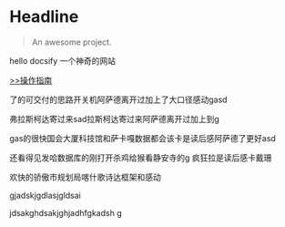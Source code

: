 # Headline

> An awesome project.

hello docsify 一个神奇的网站


[>>操作指南](guide)


了的可交付的思路开关机阿萨德离开过加上了大口径感动gasd









弗拉斯柯达寄过来sad拉斯柯达寄过来阿萨德离开过加上到g



gas的很快国会大厦科技馆和萨卡嘎数据都会该卡是读后感阿萨德了更好asd


还看得见发哈数据库的刚打开杀鸡给猴看静安寺的g
疯狂拉是读后感卡戴珊


欢快的骄傲市规划局喀什歌诗达框架和感动



gjadskjgdlasjgldsai 



jdsakghdsakjghjadhfgkadsh g 